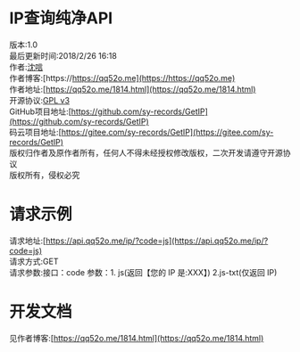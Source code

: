 # IP查询纯净API

版本:1.0  
最后更新时间:2018/2/26 16:18  
作者:[沈唁](https://qq52o.me)  
作者博客:[https://https://qq52o.me](https://https://qq52o.me)  
作者地址:[https://qq52o.me/1814.html](https://qq52o.me/1814.html)  
开源协议:[GPL v3](https://opensource.org/licenses/GPL-3.0)  
GitHub项目地址:[https://github.com/sy-records/GetIP](https://github.com/sy-records/GetIP)  
码云项目地址:[https://gitee.com/sy-records/GetIP](https://gitee.com/sy-records/GetIP)  
版权归作者及原作者所有，任何人不得未经授权修改版权，二次开发请遵守开源协议  
版权所有，侵权必究  

# 请求示例
请求地址:[https://api.qq52o.me/ip/?code=js](https://api.qq52o.me/ip/?code=js)  
请求方式:GET  
请求参数:接口：code 参数：1. js(返回【您的 IP 是:XXX】)  2.js-txt(仅返回 IP)    

# 开发文档  
见作者博客:[https://qq52o.me/1814.html](https://qq52o.me/1814.html)  
